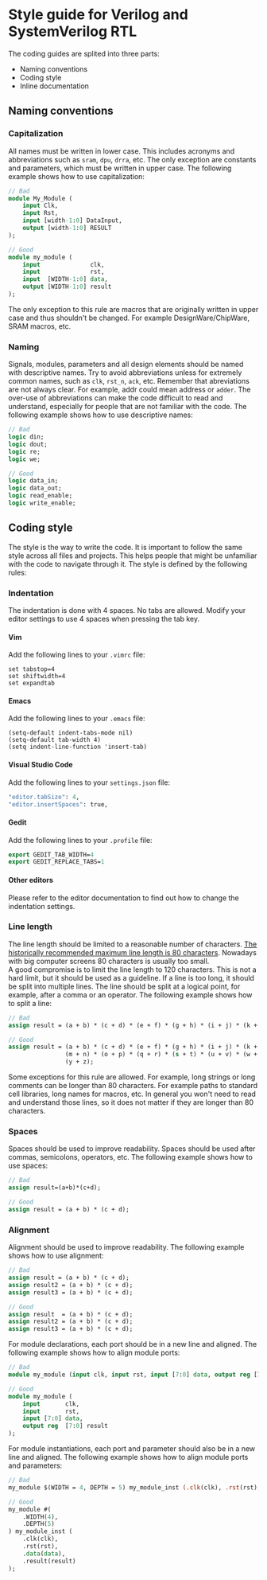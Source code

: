 # Style guide for Verilog and SystemVerilog RTL

The coding guides are splited into three parts:
 - Naming conventions
 - Coding style 
 - Inline documentation

## Naming conventions

### Capitalization
All names must be written in lower case. This includes acronyms and abbreviations such as `sram`, `dpu`, `drra`, etc. The only exception are constants and parameters, which must be written in upper case. The following example shows how to use capitalization:
```sv
// Bad
module My_Module (
    input Clk,
    input Rst,
    input [width-1:0] DataInput,
    output [width-1:0] RESULT
);

// Good
module my_module (
    input              clk,
    input              rst,
    input  [WIDTH-1:0] data,
    output [WIDTH-1:0] result
);
```
The only exception to this rule are macros that are originally written in upper case and thus shouldn't be changed. For example DesignWare/ChipWare, SRAM macros, etc. 

### Naming
Signals, modules, parameters and all design elements should be named with descriptive names. Try to avoid abbreviations unless for extremely common names, such as `clk`, `rst_n`, `ack`, etc.
Remember that abreviations are not always clear. For example, addr could mean address or `adder`. The over-use of abbreviations can make the code difficult to read and understand, especially for people that are not familiar with the code. The following example shows how to use descriptive names:
```sv
// Bad
logic din;
logic dout;
logic re;
logic we;

// Good
logic data_in;
logic data_out;
logic read_enable;
logic write_enable;
```

## Coding style
The style is the way to write the code. It is important to follow the same style across all files and projects. This helps people that might be unfamiliar with the code to navigate through it. The style is defined by the following rules:

### Indentation
The indentation is done with 4 spaces. No tabs are allowed. Modify your editor settings to use 4 spaces when pressing the tab key. 

#### Vim
Add the following lines to your `.vimrc` file:
```vim
set tabstop=4
set shiftwidth=4
set expandtab
```

#### Emacs
Add the following lines to your `.emacs` file:
```elisp
(setq-default indent-tabs-mode nil)
(setq-default tab-width 4)
(setq indent-line-function 'insert-tab)
```

#### Visual Studio Code
Add the following lines to your `settings.json` file:
```sv
"editor.tabSize": 4,
"editor.insertSpaces": true,
```

#### Gedit
Add the following lines to your `.profile` file:
```sv
export GEDIT_TAB_WIDTH=4
export GEDIT_REPLACE_TABS=1
```

#### Other editors
Please refer to the editor documentation to find out how to change the indentation settings.

### Line length
The line length should be limited to a reasonable number of characters. [The historically recommended maximum line length is 80 characters](https://softwareengineering.stackexchange.com/a/148678). 
Nowadays with big computer screens 80 characters is usually too small.  
A good compromise is to limit the line length to 120 characters.
This is not a hard limit, but it should be used as a guideline. If a line is too long, it should be split into multiple lines. The line should be split at a logical point, for example, after a comma or an operator. The following example shows how to split a line:
```sv
// Bad
assign result = (a + b) * (c + d) * (e + f) * (g + h) * (i + j) * (k + l) * (m + n) * (o + p) * (q + r) * (s + t) * (u + v) * (w + x) * (y + z);

// Good
assign result = (a + b) * (c + d) * (e + f) * (g + h) * (i + j) * (k + l) *
                (m + n) * (o + p) * (q + r) * (s + t) * (u + v) * (w + x) *
                (y + z);
```
Some exceptions for this rule are allowed. For example, long strings or long comments can be longer than 80 characters. For example paths to standard cell libraries, long names for macros, etc. In general you won't need to read and understand those lines, so it does not matter if they are longer than 80 characters.

### Spaces
Spaces should be used to improve readability. Spaces should be used after commas, semicolons, operators, etc. The following example shows how to use spaces:
```sv
// Bad
assign result=(a+b)*(c+d);

// Good
assign result = (a + b) * (c + d);
```

### Alignment
Alignment should be used to improve readability. The following example shows how to use alignment:
```sv
// Bad
assign result = (a + b) * (c + d);
assign result2 = (a + b) * (c + d);
assign result3 = (a + b) * (c + d);

// Good
assign result  = (a + b) * (c + d);
assign result2 = (a + b) * (c + d);
assign result3 = (a + b) * (c + d);
```

For module declarations, each port should be in a new line and aligned. The following example shows how to align module ports:
```sv
// Bad
module my_module (input clk, input rst, input [7:0] data, output reg [7:0] result);

// Good
module my_module (
    input       clk,
    input       rst,
    input [7:0] data,
    output reg  [7:0] result
);
```

For module instantiations, each port and parameter should also be in a new line and aligned. The following example shows how to align module ports and parameters:
```sv
// Bad
my_module $(WIDTH = 4, DEPTH = 5) my_module_inst (.clk(clk), .rst(rst), .data(data), .result(result));

// Good
my_module #(
    .WIDTH(4),
    .DEPTH(5)
) my_module_inst (
    .clk(clk),
    .rst(rst),
    .data(data),
    .result(result)
);
```

